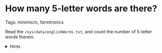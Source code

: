 # How many 5-letter words are there? 

Tags: minimicro, farmtronics

Read the `/sys/data/englishWords.txt`, and count the number of 5-letter words therein.

<details>
<summary>Hints</summary>

You'll need to use the [file](https://miniscript.org/wiki/File) module to read all lines of the file.  The result will be a list, which you can iterate over with a [for loop](https://miniscript.org/wiki/For).  Check the length of each string using [len](https://miniscript.org/wiki/Len), and if that length is 5, add 1 to a counter.

</details>
